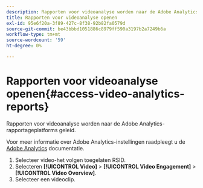 ```yaml
---
description: Rapporten voor videoanalyse worden naar de Adobe Analytics-rapportageplatforms geleid.
title: Rapporten voor videoanalyse openen
exl-id: 95e6f20a-3f89-427c-8f38-92b82fa0579d
source-git-commit: be43bbbd1051886c8979ff590a3197b2a7249b6a
workflow-type: tm+mt
source-wordcount: '59'
ht-degree: 0%

---
```


# Rapporten voor videoanalyse openen{#access-video-analytics-reports}

Rapporten voor videoanalyse worden naar de Adobe Analytics-rapportageplatforms geleid.

Voor meer informatie over Adobe Analytics-instellingen raadpleegt u de [Adobe Analytics](https://microsite.omniture.com/t2/help/en_US/reference/) documentatie.
1. Selecteer video-het volgen toegelaten RSID.
1. Selecteren **[!UICONTROL Video]** > **[!UICONTROL Video Engagement]** > **[!UICONTROL Video Overview]**.
1. Selecteer een videoclip.
